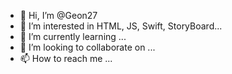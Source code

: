 - 👋 Hi, I’m @Geon27
- 👀 I’m interested in HTML, JS, Swift, StoryBoard...
- 🌱 I’m currently learning ...
- 💞️ I’m looking to collaborate on ...
- 📫 How to reach me ...

<!---
Geon27/Geon27 is a ✨ special ✨ repository because its `README.md` (this file) appears on your GitHub profile.
You can click the Preview link to take a look at your changes.
--->

